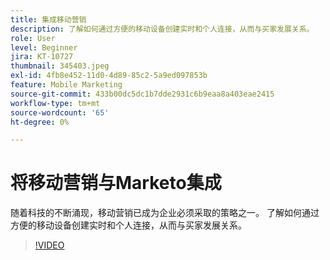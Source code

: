 ```yaml
---
title: 集成移动营销
description: 了解如何通过方便的移动设备创建实时和个人连接，从而与买家发展关系。
role: User
level: Beginner
jira: KT-10727
thumbnail: 345403.jpeg
exl-id: 4fb8e452-11d0-4d89-85c2-5a9ed097853b
feature: Mobile Marketing
source-git-commit: 433b00dc5dc1b7dde2931c6b9eaa8a403eae2415
workflow-type: tm+mt
source-wordcount: '65'
ht-degree: 0%

---
```


# 将移动营销与Marketo集成

随着科技的不断涌现，移动营销已成为企业必须采取的策略之一。 了解如何通过方便的移动设备创建实时和个人连接，从而与买家发展关系。

>[!VIDEO](https://video.tv.adobe.com/v/345403/?quality=12&learn=on)
